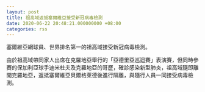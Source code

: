 ```yaml
---
layout: post
title: 祖高域返抵塞爾維亞接受新冠病毒檢測
date: 2020-06-22 20:48:21.000000000 +08:00
categories: rss
---
```


塞爾維亞網球員、世界排名第一的祖高域接受新冠病毒檢測。

由於祖高域帶同家人出席在克羅地亞舉行的「亞德里亞巡迴賽」表演賽，但同時參賽的保加利亞球手迪米杜夫及克羅地亞的哥歷，確診感染新型肺炎，祖高域隨即離開克羅地亞，返抵塞爾維亞貝爾格萊德後進行隔離，與隨行人員一同接受病毒檢測。
